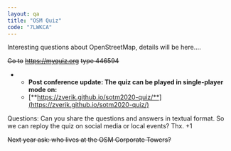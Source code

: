 ```yaml
---
layout: qa
title: "OSM Quiz"
code: "7LWKCA"
---
```


Interesting questions about OpenStreetMap, details will be here....

<s>Go to</s> [<s>https://myquiz.org</s>](https://myquiz.org) <s>type
446594</s>


-   -   **Post conference update: The quiz can be played in
        single-player mode on:**
    -   [**https://zverik.github.io/sotm2020-quiz/**](https://zverik.github.io/sotm2020-quiz/)


<span class="underline">Questions:</span>
Can you share the questions and answers in textual format. So we can
reploy the quiz on social media or local events? Thx. +1

<s>Next year ask: who lives at the OSM Corporate Towers?</s>

